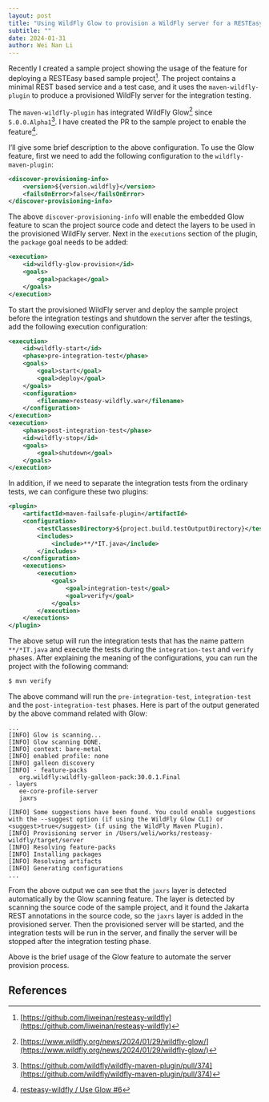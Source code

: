 ```yaml
---
layout: post
title: "Using WildFly Glow to provision a WildFly server for a RESTEasy based project"
subtitle: ""
date: 2024-01-31
author: Wei Nan Li
---
```


Recently I created a sample project showing the usage of the feature for deploying a RESTEasy based sample project[^sample-project]. The project contains a minimal REST based service and a test case, and it uses the `maven-wildfly-plugin` to produce a provisioned WildFly server for the integration testing.

The `maven-wildfly-plugin` has integrated WildFly Glow[^glow] since `5.0.0.Alpha1`[^glow-integration]. I have created the PR to the sample project to enable the feature[^enable-glow].

I’ll give some brief description to the above configuration. To use the Glow feature, first we need to add the following configuration to the `wildfly-maven-plugin`:

```xml
<discover-provisioning-info>
    <version>${version.wildfly}</version>
    <failsOnError>false</failsOnError>
</discover-provisioning-info>
```

The above `discover-provisioning-info` will enable the embedded Glow feature to scan the project source code and detect the layers to be used in the provisioned WildFly server. Next in the `executions` section of the plugin, the `package` goal needs to be added:

```xml
<execution>
    <id>wildfly-glow-provision</id>
    <goals>
        <goal>package</goal>
    </goals>
</execution>
```

To start the provisioned WildFly server and deploy the sample project before the integration testings and shutdown the server after the testings, add the following execution configuration:

```xml
<execution>
    <id>wildfly-start</id>
    <phase>pre-integration-test</phase>
    <goals>
        <goal>start</goal>
        <goal>deploy</goal>
    </goals>
    <configuration>
        <filename>resteasy-wildfly.war</filename>
    </configuration>
</execution>
<execution>
    <phase>post-integration-test</phase>
    <id>wildfly-stop</id>
    <goals>
        <goal>shutdown</goal>
    </goals>
</execution>
```

In addition, if we need to separate the integration tests from the ordinary tests, we can configure these two plugins:

```xml
<plugin>
    <artifactId>maven-failsafe-plugin</artifactId>
    <configuration>
        <testClassesDirectory>${project.build.testOutputDirectory}</testClassesDirectory>
        <includes>
            <include>**/*IT.java</include>
        </includes>
    </configuration>
    <executions>
        <execution>
            <goals>
                <goal>integration-test</goal>
                <goal>verify</goal>
            </goals>
        </execution>
    </executions>
</plugin>
```

The above setup will run the integration tests that has the name pattern `**/*IT.java` and execute the tests during the `integration-test` and `verify` phases. After explaining the meaning of the configurations, you can run the project with the following command:

```bash
$ mvn verify
```

The above command will run the `pre-integration-test`, `integration-test` and the `post-integration-test` phases. Here is part of the output generated by the above command related with Glow:

```
...
[INFO] Glow is scanning... 
[INFO] Glow scanning DONE.
[INFO] context: bare-metal
[INFO] enabled profile: none
[INFO] galleon discovery
[INFO] - feature-packs
   org.wildfly:wildfly-galleon-pack:30.0.1.Final
- layers
   ee-core-profile-server
   jaxrs

[INFO] Some suggestions have been found. You could enable suggestions with the --suggest option (if using the WildFly Glow CLI) or <suggest>true</suggest> (if using the WildFly Maven Plugin).
[INFO] Provisioning server in /Users/weli/works/resteasy-wildfly/target/server
[INFO] Resolving feature-packs
[INFO] Installing packages
[INFO] Resolving artifacts
[INFO] Generating configurations
...
```

From the above output we can see that the `jaxrs` layer is detected automatically by the Glow scanning feature. The layer is detected by scanning the source code of the sample project, and it found the Jakarta REST annotations in the source code, so the `jaxrs` layer is added in the provisioned server. Then the provisioned server will be started, and the integration tests will be run in the server, and finally the server will be stopped after the integration testing phase.

Above is the brief usage of the Glow feature to automate the server provision process.

## References

[^glow]: [https://www.wildfly.org/news/2024/01/29/wildfly-glow/](https://www.wildfly.org/news/2024/01/29/wildfly-glow/)
[^sample-project]: [https://github.com/liweinan/resteasy-wildfly](https://github.com/liweinan/resteasy-wildfly)
[^glow-integration]: [https://github.com/wildfly/wildfly-maven-plugin/pull/374](https://github.com/wildfly/wildfly-maven-plugin/pull/374)
[^enable-glow]: [resteasy-wildfly / Use Glow #6](https://github.com/liweinan/resteasy-wildfly/pull/6)


